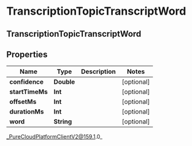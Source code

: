 # TranscriptionTopicTranscriptWord

## TranscriptionTopicTranscriptWord

## Properties

|Name | Type | Description | Notes|
|------------ | ------------- | ------------- | -------------|
| **confidence** | **Double** |  | [optional] |
| **startTimeMs** | **Int** |  | [optional] |
| **offsetMs** | **Int** |  | [optional] |
| **durationMs** | **Int** |  | [optional] |
| **word** | **String** |  | [optional] |



_PureCloudPlatformClientV2@159.1.0_
